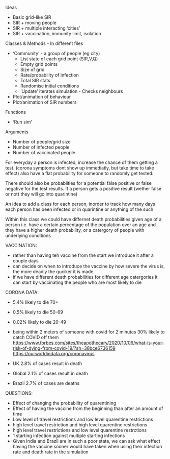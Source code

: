 Ideas
- Basic grid-like SIR
- SIR + moving people
- SIR + multiple interacting ‘cities’
- SIR + vaccination, immunity limit, isolation

Classes & Methods - In different files
- ‘Community’ - a group of people (eg city)
    - List state of each grid point (SIR,V,Q)
    - Empty grid points
    - Size of grid
    - Rate/probability of infection
    - Total SIR stats
    - Randomise initial conditions
    - ‘Update’ iterates simulation
            - Checks neighbours
- Plot/animation of behaviour 
- Plot/animation of SIR numbers

Functions
- ‘Run sim’

Arguments
- Number of people/grid size
- Number of infected people
- Number of vaccinated people



For everyday a person is infected, increase the chance of them getting a test. 
(corona symptoms dont show up immediatly, but take time to take effect)
also have a flat probability for someone to randomly get tested.

There should also be probablities for a potential false positive or false negative for the test results.
If a person gets a positive result (wether false or not) they will go into quarintine)

An idea to add a class for each person, inorder to track how many days each person has been infected or in quarintine
or anything of the such

Within this class we could have differnet death probabilities given age of a person i.e. have a certain percentage of
the population over an age and they have a higher death probability, or a catergory of people with underlying conditions


VACCINATION:
- rather than having teh vaccine from the start we introduce it after a couple days
- can decide on when to introduce the vaccine by how severe the virus is, the more deadly the quciker it is made
- if we have different death probabilities for different age catergories it can start by vaccinating the people who are
most likely to die

CORONA DATA:
- 5.4% likely to die 70+
- 0.5% likely to die 50-69
- 0.02% likely to die 20-49
- being within 2 meters of someone with covid for 2 minutes 30% likely to catch COVID off them
https://www.forbes.com/sites/theapothecary/2020/10/06/what-is-your-risk-of-dying-from-covid-19/?sh=38bce6736159
https://ourworldindata.org/coronavirus

- UK 2.8% of cases result in death
- Global 2.1% of cases result in death
- Brazil 2.7% of cases are deaths 

QUESTIONS:
- Effect of changing the probability of quarentining 
- Effect of having the vaccine from the beginning than after an amount of time
- Low level of travel restrictions and low level quarentine restrictions
- high level travel restriction and high level quarentine restrictions
- high level travel restrictions and low level quarentine restrctions 
- 1 starting infection against multiple starting infections
- Given India and Brazil are in such a poor state, we can ask what effect having the vaccine sooner would have taken 
when using their infection rate and death rate in the simulation


